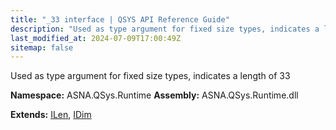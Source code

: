 ```yaml
---
title: "_33 interface | QSYS API Reference Guide"
description: "Used as type argument for fixed size types, indicates a length of 33  "
last_modified_at: 2024-07-09T17:00:49Z
sitemap: false
---
```


Used as type argument for fixed size types, indicates a length of 33 

**Namespace:** ASNA.QSys.Runtime
**Assembly:** ASNA.QSys.Runtime.dll

**Extends:** [ILen](/reference/runtime/qsys-runtime/i-len.html), [IDim](/reference/runtime/qsys-runtime/i-dim.html)
<br>
<br>
